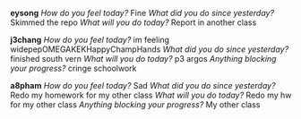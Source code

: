 **eysong**
*How do you feel today?*
Fine
*What did you do since yesterday?*
Skimmed the repo
*What will you do today?*
Report in another class

**j3chang**
*How do you feel today?*
im feeling widepepOMEGAKEKHappyChampHands
*What did you do since yesterday?*
finished south vern
*What will you do today?*
p3 argos
*Anything blocking your progress?*
cringe schoolwork

**a8pham**
*How do you feel today?*
Sad
*What did you do since yesterday?*
Redo my homework for my other class
*What will you do today?*
Redo my hw for my other class
*Anything blocking your progress?*
My other class

